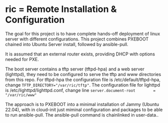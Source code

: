 # ric = Remote Installation &amp; Configuration

The goal for this project is to have complete hands-off deployment of linux server with different configurations.
This project combines PXEBOOT chained into Ubuntu Server install, followed by ansible-pull.

It is assumed that an external router exists, providing DHCP with options needed for PXE.

The boot server contains a tftp server (tftpd-hpa) and a web server (lighttpd), they need to be configured to serve the tftp and www directories from this repo. For tftpd-hpa the configuration file is /etc/default/tftpd-hpa, change `TFTP_DIRECTORY="/var/ric/tftp"`. The configuration file for lighttpd is /etc/lighttpd/lighttpd.conf, change line `server.document-root        = "/var/ric/www"`

The approach is to PXEBOOT into a minimal installation of Jammy (Ubuntu 22.04), with in cloud-init just miminal configuration and packages to be able to run ansible-pull. The ansible-pull command is chainlinked in user-data..
